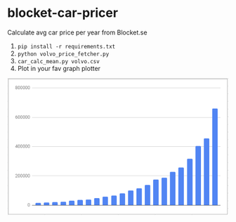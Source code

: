 # blocket-car-pricer
Calculate avg car price per year from Blocket.se

1. `pip install -r requirements.txt`
1. `python volvo_price_fetcher.py`
1. `car_calc_mean.py volvo.csv`
1. Plot in your fav graph plotter

![Demo graph](https://github.com/pontuspalmenas/blocket-car-pricer/blob/master/demo.png?raw=true)
